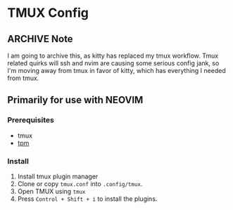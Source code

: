 # TMUX Config

## ARCHIVE Note
I am going to archive this, as kitty has replaced my tmux workflow.
Tmux related quirks will ssh and nvim are causing some serious config jank,
so I'm moving away from tmux in favor of kitty, which has everything I needed
from tmux.

## Primarily for use with NEOVIM

### Prerequisites

- tmux
- [tpm](https://github.com/tmux-plugins/tpm)

### Install

1. Install tmux plugin manager
2. Clone or copy `tmux.conf` into `.config/tmux`.
3. Open TMUX using `tmux`
4. Press `Control + Shift + i` to install the plugins.
